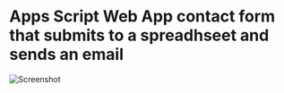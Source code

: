 # Apps Script Web App contact form that submits to a spreadhseet and sends an email


![Screenshot](https://user-images.githubusercontent.com/73809301/117185889-29e90e00-ad8f-11eb-9c3c-af425fc9e0c7.png)
